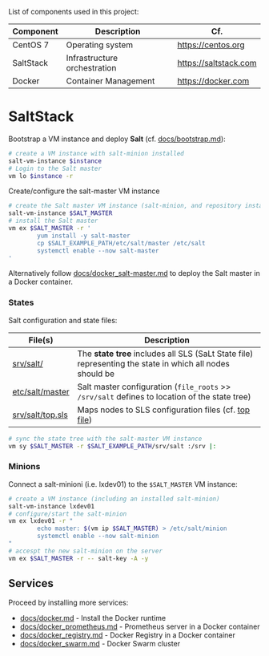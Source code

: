 List of components used in this project:

Component  | Description                   | Cf.
-----------|-------------------------------|-----------------------
CentOS 7   | Operating system              | <https://centos.org>
SaltStack  | Infrastructure orchestration  | <https://saltstack.com>
Docker     | Container Management          | <https://docker.com>

# SaltStack

Bootstrap a VM instance and deploy **Salt** (cf. [docs/bootstrap.md](docs/bootstrap.md)):

```bash
# create a VM instance with salt-minion installed
salt-vm-instance $instance
# Login to the Salt master
vm lo $instance -r
```

Create/configure the salt-master VM instance

```bash
# create the Salt master VM instance (salt-minion, and repository installed)
salt-vm-instance $SALT_MASTER
# install the Salt master
vm ex $SALT_MASTER -r '
        yum install -y salt-master
        cp $SALT_EXAMPLE_PATH/etc/salt/master /etc/salt
        systemctl enable --now salt-master
'
```

Alternatively follow [docs/docker_salt-master.md][dsm]  to deploy the Salt master in a Docker container.

[dsm]: docs/docker_salt-master.md

### States

Salt configuration and state files:

File(s)                                   | Description
------------------------------------------|------------------------------------------
[srv/salt/](srv/salt/)                    | The **state tree** includes all SLS (SaLt State file) representing the state in which all nodes should be
[etc/salt/master](etc/salt/master)        | Salt master configuration (`file_roots` >> `/srv/salt` defines to location of the state tree)
[srv/salt/top.sls](srv/salt/top.sls)      | Maps nodes to SLS configuration files (cf. [top file][tf])

[tf]: https://docs.saltstack.com/en/latest/ref/states/top.html

```bash
# sync the state tree with the salt-master VM instance
vm sy $SALT_MASTER -r $SALT_EXAMPLE_PATH/srv/salt :/srv |:
```

### Minions

Connect a salt-minioni (i.e. lxdev01) to the `$SALT_MASTER` VM instance:

```bash
# create a VM instance (including an installed salt-minion)
salt-vm-instance lxdev01
# configure/start the salt-minion
vm ex lxdev01 -r "
        echo master: $(vm ip $SALT_MASTER) > /etc/salt/minion
        systemctl enable --now salt-minion
"
# accespt the new salt-minion on the server
vm ex $SALT_MASTER -r -- salt-key -A -y
```

## Services

Proceed by installing more services:

* [docs/docker.md](docs/docker.md) - Install the Docker runtime
* [docs/docker_prometheus.md](docs/dicker_prometheus.md) - Prometheus server in a Docker container
* [docs/docker_registry.md](docs/docker_registry.md) - Docker Registry in a Docker container
* [docs/docker_swarm.md](docs/docker_swarm.md) - Docker Swarm cluster
